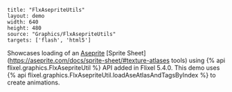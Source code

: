 ```
title: "FlxAsepriteUtils"
layout: demo
width: 640
height: 480
source: "Graphics/FlxAsepriteUtils"
targets: ['flash', 'html5']
```

Showcases loading of an [Aseprite](https://www.aseprite.org/) [Sprite Sheet](https://aseprite.com/docs/sprite-sheet/#texture-atlases tools) using {% api flixel.graphics.FlxAsepriteUtil %} API added in Flixel 5.4.0. This demo uses {% api flixel.graphics.FlxAsepriteUtil.loadAseAtlasAndTagsByIndex %} to create animations.
